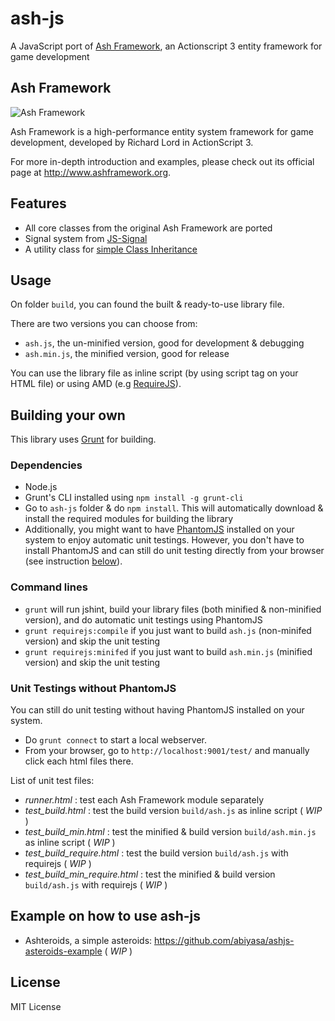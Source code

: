 # ash-js
A JavaScript port of [Ash Framework](https://github.com/richardlord/Ash), an Actionscript 3 entity framework for game development

## Ash Framework
![Ash Framework](http://www.ashframework.org/images/logo.png "Ash Framework")

Ash Framework is a high-performance entity system framework for game development, developed by Richard Lord in ActionScript 3.

For more in-depth introduction and examples, please check out its official page at http://www.ashframework.org.

## Features
- All core classes from the original Ash Framework are ported
- Signal system from [JS-Signal](https://github.com/millermedeiros/js-signals)
- A utility class for [simple Class Inheritance](https://github.com/rauschma/class-js)

## Usage
On folder `build`, you can found the built & ready-to-use library file.

There are two versions you can choose from:

* `ash.js`, the un-minified version, good for development & debugging
* `ash.min.js`, the minified version, good for release

You can use the library file as inline script (by using script tag on your HTML file) or
using AMD (e.g [RequireJS](http://requirejs.org/)).

## Building your own
This library uses [Grunt](http://www.gruntjs.com) for building.

### Dependencies
* Node.js
* Grunt's CLI installed using `npm install -g grunt-cli`
* Go to `ash-js` folder & do `npm install`. This will automatically download & install the required modules for building the library
* Additionally, you might want to have [PhantomJS](phantomjs) installed on your system to enjoy automatic unit testings.
However, you don't have to install PhantomJS and can still do unit testing directly from your browser
(see instruction [below](#unit-testings-without-phantomjs)).

### Command lines
* `grunt` will run jshint, build your library files (both minified & non-minified version), and do automatic unit testings using PhantomJS
* `grunt requirejs:compile` if you just want to build `ash.js` (non-minifed version) and skip the unit testing
* `grunt requirejs:minifed` if you just want to build `ash.min.js` (minified version) and skip the unit testing

### Unit Testings without PhantomJS
You can still do unit testing without having PhantomJS installed on your system.

* Do `grunt connect` to start a local webserver.
* From your browser, go to `http://localhost:9001/test/` and manually click each html files there.

List of unit test files:

* *runner.html* : test each Ash Framework module separately
* *test_build.html* : test the build version `build/ash.js` as inline script ( *WIP* )
* *test_build_min.html* : test the minified & build version `build/ash.min.js` as inline script ( *WIP* )
* *test_build_require.html* : test the build version `build/ash.js` with requirejs ( *WIP* )
* *test_build_min_require.html* : test the minified & build version `build/ash.js` with requirejs ( *WIP* )

## Example on how to use ash-js
* Ashteroids, a simple asteroids: https://github.com/abiyasa/ashjs-asteroids-example ( *WIP* )

## License
MIT License
